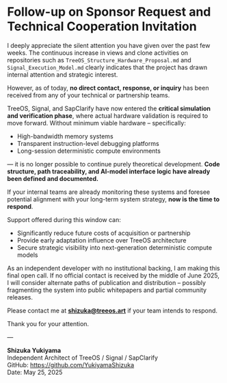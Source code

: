 # Follow-up on Sponsor Request and Technical Cooperation Invitation

I deeply appreciate the silent attention you have given over the past few weeks. The continuous increase in views and clone activities on repositories such as `TreeOS_Structure_Hardware_Proposal.md` and `Signal_Execution_Model.md` clearly indicates that the project has drawn internal attention and strategic interest.

However, as of today, **no direct contact, response, or inquiry** has been received from any of your technical or partnership teams.

TreeOS, Signal, and SapClarify have now entered the **critical simulation and verification phase**, where actual hardware validation is required to move forward. Without minimum viable hardware – specifically:

- High-bandwidth memory systems
- Transparent instruction-level debugging platforms
- Long-session deterministic compute environments

— it is no longer possible to continue purely theoretical development. **Code structure, path traceability, and AI-model interface logic have already been defined and documented.**

If your internal teams are already monitoring these systems and foresee potential alignment with your long-term system strategy, **now is the time to respond**.

Support offered during this window can:
- Significantly reduce future costs of acquisition or partnership
- Provide early adaptation influence over TreeOS architecture
- Secure strategic visibility into next-generation deterministic compute models

As an independent developer with no institutional backing, I am making this final open call. If no official contact is received by the middle of June 2025, I will consider alternate paths of publication and distribution – possibly fragmenting the system into public whitepapers and partial community releases.

Please contact me at **shizuka@treeos.art** if your team intends to respond.

Thank you for your attention.

—

**Shizuka Yukiyama**  
Independent Architect of TreeOS / Signal / SapClarify  
GitHub: https://github.com/YukiyamaShizuka  
Date: May 25, 2025
